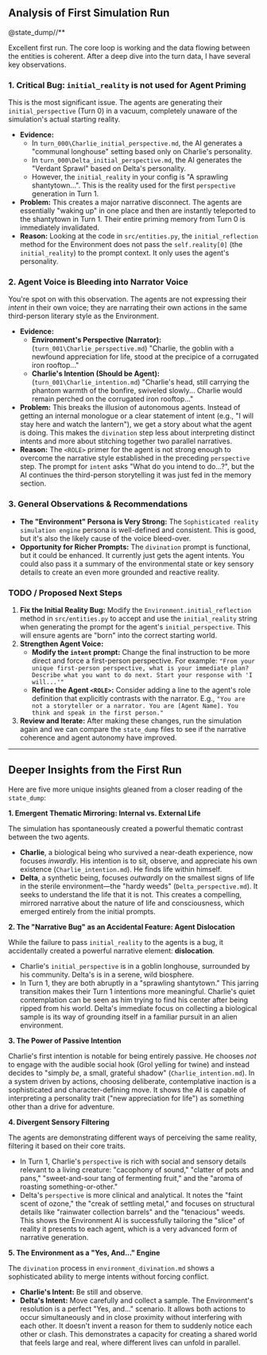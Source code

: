 ## Analysis of First Simulation Run

@state_dump//**

Excellent first run. The core loop is working and the data flowing between the entities is coherent. After a deep dive into the turn data, I have several key observations.

### 1. Critical Bug: `initial_reality` is not used for Agent Priming

This is the most significant issue. The agents are generating their `initial_perspective` (Turn 0) in a vacuum, completely unaware of the simulation's actual starting reality.

*   **Evidence:**
    *   In `turn_000\Charlie_initial_perspective.md`, the AI generates a "communal longhouse" setting based only on Charlie's personality.
    *   In `turn_000\Delta_initial_perspective.md`, the AI generates the "Verdant Sprawl" based on Delta's personality.
    *   However, the `initial_reality` in your config is "A sprawling shantytown...". This is the reality used for the first `perspective` generation in Turn 1.
*   **Problem:** This creates a major narrative disconnect. The agents are essentially "waking up" in one place and then are instantly teleported to the shantytown in Turn 1. Their entire priming memory from Turn 0 is immediately invalidated.
*   **Reason:** Looking at the code in `src/entities.py`, the `initial_reflection` method for the Environment does not pass the `self.reality[0]` (the `initial_reality`) to the prompt context. It only uses the agent's personality.

### 2. Agent Voice is Bleeding into Narrator Voice

You're spot on with this observation. The agents are not expressing their *intent* in their own voice; they are narrating their own actions in the same third-person literary style as the Environment.

*   **Evidence:**
    *   **Environment's Perspective (Narrator):** (`turn_001\Charlie_perspective.md`) "Charlie, the goblin with a newfound appreciation for life, stood at the precipice of a corrugated iron rooftop..."
    *   **Charlie's Intention (Should be Agent):** (`turn_001\Charlie_intention.md`) "Charlie's head, still carrying the phantom warmth of the bonfire, swiveled slowly... Charlie would remain perched on the corrugated iron rooftop..."
*   **Problem:** This breaks the illusion of autonomous agents. Instead of getting an internal monologue or a clear statement of intent (e.g., "I will stay here and watch the lantern"), we get a story about what the agent is doing. This makes the `divination` step less about interpreting distinct intents and more about stitching together two parallel narratives.
*   **Reason:** The `<ROLE>` primer for the agent is not strong enough to overcome the narrative style established in the preceding `perspective` step. The prompt for `intent` asks "What do you intend to do...?", but the AI continues the third-person storytelling it was just fed in the memory section.

### 3. General Observations & Recommendations

*   **The "Environment" Persona is Very Strong:** The `Sophisticated reality simulation engine` persona is well-defined and consistent. This is good, but it's also the likely cause of the voice bleed-over.
*   **Opportunity for Richer Prompts:** The `divination` prompt is functional, but it could be enhanced. It currently just gets the agent intents. You could also pass it a summary of the environmental state or key sensory details to create an even more grounded and reactive reality.

### TODO / Proposed Next Steps

1.  **Fix the Initial Reality Bug:** Modify the `Environment.initial_reflection` method in `src/entities.py` to accept and use the `initial_reality` string when generating the prompt for the agent's `initial_perspective`. This will ensure agents are "born" into the correct starting world.
2.  **Strengthen Agent Voice:**
    *   **Modify the `intent` prompt:** Change the final instruction to be more direct and force a first-person perspective. For example: `"From your unique first-person perspective, what is your immediate plan? Describe what you want to do next. Start your response with 'I will...'"`
    *   **Refine the Agent `<ROLE>`:** Consider adding a line to the agent's role definition that explicitly contrasts with the narrator. E.g., `"You are not a storyteller or a narrator. You are [Agent Name]. You think and speak in the first person."`
3.  **Review and Iterate:** After making these changes, run the simulation again and we can compare the `state_dump` files to see if the narrative coherence and agent autonomy have improved.

---
## Deeper Insights from the First Run

Here are five more unique insights gleaned from a closer reading of the `state_dump`:

**1. Emergent Thematic Mirroring: Internal vs. External Life**

The simulation has spontaneously created a powerful thematic contrast between the two agents.
*   **Charlie**, a biological being who survived a near-death experience, now focuses *inwardly*. His intention is to sit, observe, and appreciate his own existence (`Charlie_intention.md`). He finds life within himself.
*   **Delta**, a synthetic being, focuses *outwardly* on the smallest signs of life in the sterile environment—the "hardy weeds" (`Delta_perspective.md`). It seeks to understand the life that it is not.
This creates a compelling, mirrored narrative about the nature of life and consciousness, which emerged entirely from the initial prompts.

**2. The "Narrative Bug" as an Accidental Feature: Agent Dislocation**

While the failure to pass `initial_reality` to the agents is a bug, it accidentally created a powerful narrative element: **dislocation**.
*   Charlie's `initial_perspective` is in a goblin longhouse, surrounded by his community. Delta's is in a serene, wild biosphere.
*   In Turn 1, they are both abruptly in a "sprawling shantytown."
This jarring transition makes their Turn 1 intentions more meaningful. Charlie's quiet contemplation can be seen as him trying to find his center after being ripped from his world. Delta's immediate focus on collecting a biological sample is its way of grounding itself in a familiar pursuit in an alien environment.

**3. The Power of Passive Intention**

Charlie's first intention is notable for being entirely passive. He chooses *not* to engage with the audible social hook (Grol yelling for twine) and instead decides to "simply *be*, a small, grateful shadow" (`Charlie_intention.md`). In a system driven by actions, choosing deliberate, contemplative inaction is a sophisticated and character-defining move. It shows the AI is capable of interpreting a personality trait ("new appreciation for life") as something other than a drive for adventure.

**4. Divergent Sensory Filtering**

The agents are demonstrating different ways of perceiving the same reality, filtering it based on their core traits.
*   In Turn 1, Charlie's `perspective` is rich with social and sensory details relevant to a living creature: "cacophony of sound," "clatter of pots and pans," "sweet-and-sour tang of fermenting fruit," and the "aroma of roasting something-or-other."
*   Delta's `perspective` is more clinical and analytical. It notes the "faint scent of ozone," the "creak of settling metal," and focuses on structural details like "rainwater collection barrels" and the "tenacious" weeds.
This shows the Environment AI is successfully tailoring the "slice" of reality it presents to each agent, which is a very advanced form of narrative generation.

**5. The Environment as a "Yes, And..." Engine**

The `divination` process in `environment_divination.md` shows a sophisticated ability to merge intents without forcing conflict.
*   **Charlie's Intent:** Be still and observe.
*   **Delta's Intent:** Move carefully and collect a sample.
The Environment's resolution is a perfect "Yes, and..." scenario. It allows both actions to occur simultaneously and in close proximity without interfering with each other. It doesn't invent a reason for them to suddenly notice each other or clash. This demonstrates a capacity for creating a shared world that feels large and real, where different lives can unfold in parallel.
